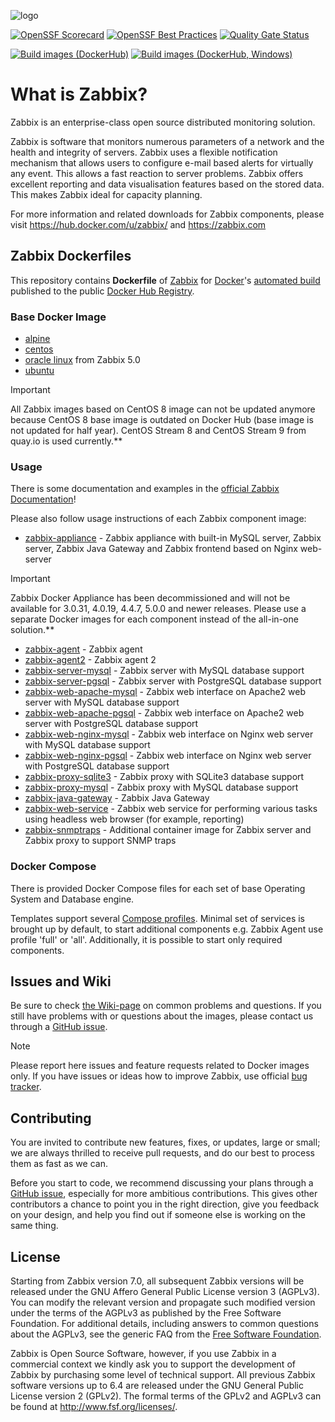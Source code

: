 ![logo](https://assets.zabbix.com/img/logo/zabbix_logo_500x131.png)

[![OpenSSF Scorecard](https://api.securityscorecards.dev/projects/github.com/zabbix/zabbix-docker/badge)](https://securityscorecards.dev/viewer/?uri=github.com/zabbix/zabbix-docker)
[![OpenSSF Best Practices](https://bestpractices.coreinfrastructure.org/projects/8395/badge)](https://bestpractices.coreinfrastructure.org/projects/8395)
[![Quality Gate Status](https://sonarcloud.io/api/project_badges/measure?project=zabbix_zabbix-docker&metric=alert_status)](https://sonarcloud.io/summary/new_code?id=zabbix_zabbix-docker)

[![Build images (DockerHub)](https://github.com/zabbix/zabbix-docker/actions/workflows/images_build.yml/badge.svg?branch=6.4&event=push)](https://github.com/zabbix/zabbix-docker/actions/workflows/images_build.yml)
[![Build images (DockerHub, Windows)](https://github.com/zabbix/zabbix-docker/actions/workflows/images_build_windows.yml/badge.svg?branch=6.4&event=push)](https://github.com/zabbix/zabbix-docker/actions/workflows/images_build_windows.yml)

# What is Zabbix?

Zabbix is an enterprise-class open source distributed monitoring solution.

Zabbix is software that monitors numerous parameters of a network and the health and integrity of servers. Zabbix uses a flexible notification mechanism that allows users to configure e-mail based alerts for virtually any event. This allows a fast reaction to server problems. Zabbix offers excellent reporting and data visualisation features based on the stored data. This makes Zabbix ideal for capacity planning.

For more information and related downloads for Zabbix components, please visit https://hub.docker.com/u/zabbix/ and https://zabbix.com


## Zabbix Dockerfiles

This repository contains **Dockerfile** of [Zabbix](https://zabbix.com/) for [Docker](https://www.docker.com/)'s [automated build](https://registry.hub.docker.com/u/zabbix/) published to the public [Docker Hub Registry](https://registry.hub.docker.com/).

### Base Docker Image

* [alpine](https://hub.docker.com/_/alpine/)
* [centos](https://quay.io/repository/centos/centos?tab=info)
* [oracle linux](https://hub.docker.com/_/oraclelinux/) from Zabbix 5.0
* [ubuntu](https://hub.docker.com/_/ubuntu/)

> [!IMPORTANT]
> All Zabbix images based on CentOS 8 image can not be updated anymore because CentOS 8 base image is outdated on Docker Hub (base image is not updated for half year). CentOS Stream 8 and CentOS Stream 9 from quay.io is used currently.**

### Usage

There is some documentation and examples in the [official Zabbix Documentation](https://www.zabbix.com/documentation/current/manual/installation/containers)!

Please also follow usage instructions of each Zabbix component image:

* [zabbix-appliance](https://hub.docker.com/r/zabbix/zabbix-appliance/) - Zabbix appliance with built-in MySQL server, Zabbix server, Zabbix Java Gateway and Zabbix frontend based on Nginx web-server

> [!IMPORTANT]
> Zabbix Docker Appliance has been decommissioned and will not be available for 3.0.31, 4.0.19, 4.4.7, 5.0.0 and newer releases. Please use a separate Docker images for each component instead of the all-in-one solution.**

* [zabbix-agent](https://hub.docker.com/r/zabbix/zabbix-agent/) - Zabbix agent
* [zabbix-agent2](https://hub.docker.com/r/zabbix/zabbix-agent2/) - Zabbix agent 2
* [zabbix-server-mysql](https://hub.docker.com/r/zabbix/zabbix-server-mysql/) - Zabbix server with MySQL database support
* [zabbix-server-pgsql](https://hub.docker.com/r/zabbix/zabbix-server-pgsql/) - Zabbix server with PostgreSQL database support
* [zabbix-web-apache-mysql](https://hub.docker.com/r/zabbix/zabbix-web-apache-mysql/) - Zabbix web interface on Apache2 web server with MySQL database support
* [zabbix-web-apache-pgsql](https://hub.docker.com/r/zabbix/zabbix-web-apache-pgsql/) - Zabbix web interface on Apache2 web server with PostgreSQL database support
* [zabbix-web-nginx-mysql](https://hub.docker.com/r/zabbix/zabbix-web-nginx-mysql/) - Zabbix web interface on Nginx web server with MySQL database support
* [zabbix-web-nginx-pgsql](https://hub.docker.com/r/zabbix/zabbix-web-nginx-pgsql/) - Zabbix web interface on Nginx web server with PostgreSQL database support
* [zabbix-proxy-sqlite3](https://hub.docker.com/r/zabbix/zabbix-proxy-sqlite3/) - Zabbix proxy with SQLite3 database support
* [zabbix-proxy-mysql](https://hub.docker.com/r/zabbix/zabbix-proxy-mysql/) - Zabbix proxy with MySQL database support
* [zabbix-java-gateway](https://hub.docker.com/r/zabbix/zabbix-java-gateway/) - Zabbix Java Gateway
* [zabbix-web-service](https://hub.docker.com/r/zabbix/zabbix-web-service/) - Zabbix web service for performing various tasks using headless web browser (for example, reporting)
* [zabbix-snmptraps](https://hub.docker.com/r/zabbix/zabbix-snmptraps/) - Additional container image for Zabbix server and Zabbix proxy to support SNMP traps

### Docker Compose

There is provided Docker Compose files for each set of base Operating System and Database engine.

Templates support several [Compose  profiles](https://docs.docker.com/compose/profiles/). Minimal set of services is brought up by default, to start additional components e.g. Zabbix Agent use profile 'full' or 'all'. Additionally, it is possible to start only required components.

## Issues and Wiki

Be sure to check [the Wiki-page](https://github.com/zabbix/zabbix-docker/wiki) on common problems and questions. If you still have problems with or questions about the images, please contact us through a [GitHub issue](https://github.com/zabbix/zabbix-docker/issues).

> [!NOTE]
> Please report here issues and feature requests related to Docker images only. If you have issues or ideas how to improve Zabbix, use official [bug tracker](https://support.zabbix.com/).

## Contributing

You are invited to contribute new features, fixes, or updates, large or small; we are always thrilled to receive pull requests, and do our best to process them as fast as we can.

Before you start to code, we recommend discussing your plans through a [GitHub issue](https://github.com/zabbix/zabbix-docker/issues), especially for more ambitious contributions. This gives other contributors a chance to point you in the right direction, give you feedback on your design, and help you find out if someone else is working on the same thing.

## License

Starting from Zabbix version 7.0, all subsequent Zabbix versions will be released under the GNU Affero General Public License version 3 (AGPLv3).
You can modify the relevant version and propagate such modified version under the terms of the AGPLv3 as published by the Free Software Foundation.
For additional details, including answers to common questions about the AGPLv3, see the generic FAQ from the [Free Software Foundation](http://www.fsf.org/licenses/gpl-faq.html).

Zabbix is Open Source Software, however, if you use Zabbix in a commercial context we kindly ask you to support the development of Zabbix by purchasing some level of technical support.
All previous Zabbix software versions up to 6.4 are released under the GNU General Public License version 2 (GPLv2). The formal terms of the GPLv2 and AGPLv3 can be found at http://www.fsf.org/licenses/.
